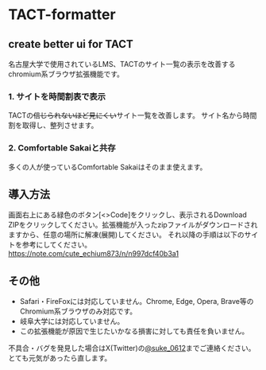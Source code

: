 # TACT-formatter
## create better ui for TACT
名古屋大学で使用されているLMS、TACTのサイト一覧の表示を改善するchromium系ブラウザ拡張機能です。

### 1. サイトを時間割表で表示
TACTの~~信じられないほど見にくい~~サイト一覧を改善します。
サイト名から時間割を取得し、整列させます。

### 2. Comfortable Sakaiと共存
多くの人が使っているComfortable Sakaiはそのまま使えます。

## 導入方法
画面右上にある緑色のボタン[<>Code]をクリックし、表示されるDownload ZIPをクリックしてください。拡張機能が入ったzipファイルがダウンロードされますから、任意の場所に解凍(展開)してください。
それ以降の手順は以下のサイトを参考にしてください。
https://note.com/cute_echium873/n/n997dcf40b3a1

## その他
- Safari・FireFoxには対応していません。Chrome, Edge, Opera, Brave等のChromium系ブラウザのみ対応です。
- 岐阜大学には対応していません。
- この拡張機能が原因で生じたいかなる損害に対しても責任を負いません。

不具合・バグを発見した場合はX(Twitter)の[@suke_0612](https://twitter.com/suke_0612)までご連絡ください。とても元気があったら直します。
